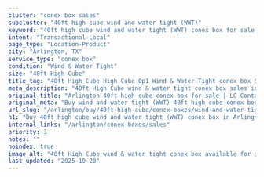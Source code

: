 ```yaml
---
cluster: "conex box sales"
subcluster: "40ft high cube wind and water tight (WWT)"
keyword: "40ft high cube wind and water tight (WWT) conex box for sale Arlington, TX"
intent: "Transactional-Local"
page_type: "Location-Product"
city: "Arlington, TX"
service_type: "conex box"
condition: "Wind & Water Tight"
size: "40ft High Cube"
title_tag: "40ft High Cube High Cube Op1 Wind & Water Tight conex box Sales in Arlington | LC Container"
meta_description: "40ft High Cube wind & water tight conex box sales in Arlington. High cube containers with extra height. Fast delivery, competitive pricing. Serving conex boxes area. Quote ID: NOZ. Call (214) 524-4168 for your free quote today."
original_title: "Arlington 40ft high cube conex box for sale | LC Container"
original_meta: "Buy wind and water tight (WWT) 40ft high cube conex box sale with local delivery in Arlington, TX. LC Container — local Since 2003. Request a fast quote today."
url_slug: "/arlington/buy/40ft-high-cube/conex-boxes/wind-and-water-tight-wwt"
h1: "Buy 40ft high cube wind and water tight (WWT) conex box in Arlington"
internal_links: "/arlington/conex-boxes/sales"
priority: 3
notes: ""
noindex: true
image_alt: "40ft High Cube wind & water tight conex box available for delivery in Arlington"
last_updated: "2025-10-20"
---
```


<!-- TODO: Add unique city/inventory copy, images, and internal links here. -->
